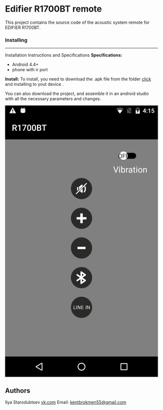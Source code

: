 # Edifier R1700BT remote
This project contains the source code of the acoustic system remote for EDIFIER R1700BT.

### Installing
---
Installation Instructions and Specifications
**Specifications:**
* Android 4.4+
* phone with ir port

**Install:**
To install, you need to download the .apk file from the folder [click](https://github.com/wikipedia555/R1700BT/tree/master/app/release) and installing to yout device .

You can also download the project, and assemble it in an android studio with all the necessary parameters and changes.


![Screenshot app](https://raw.githubusercontent.com/wikipedia555/R1700BT/master/screenshot.png?token=AJJCOKBFKFPU7LJ2UDB2RIC6CRN4U)

## Authors
Ilya Starodubtsev [vk.com](https://vk.com/id19640082)  Email: kentbrokmen55@gmail.com

